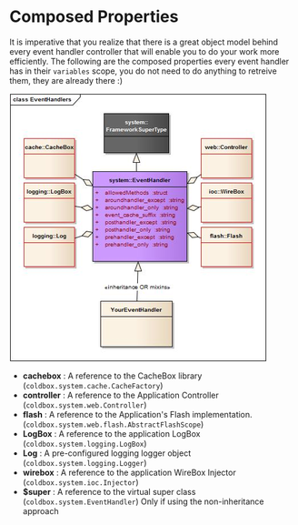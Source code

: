 # Composed Properties

It is imperative that you realize that there is a great object model behind every event handler controller that will enable you to do your work more efficiently. The following are the composed properties every event handler has in their <code>variables</code> scope, you do not need to do anything to retreive them, they are already there :)

![Event Handlers](../images/EventHandlers.jpg)

* **cachebox** : A reference to the CacheBox library (<code>coldbox.system.cache.CacheFactory</code>)
* **controller** : A reference to the Application Controller (<code>coldbox.system.web.Controller</code>)
* **flash** : A reference to the Application's Flash implementation. (<code>coldbox.system.web.flash.AbstractFlashScope</code>)
* **LogBox** : A reference to the application LogBox (<code>coldbox.system.logging.LogBox</code>)
* **Log** : A pre-configured logging logger object (<code>coldbox.system.logging.Logger</code>)
* **wirebox** : A reference to the application WireBox Injector (<code>coldbox.system.ioc.Injector</code>)
* **$super** : A reference to the virtual super class (<code>coldbox.system.EventHandler</code>) Only if using the non-inheritance approach

